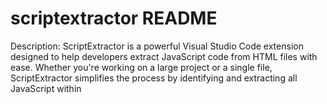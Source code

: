 # scriptextractor README

Description: ScriptExtractor is a powerful Visual Studio Code extension designed to help developers extract JavaScript code from HTML files with ease. Whether you're working on a large project or a single file, ScriptExtractor simplifies the process by identifying and extracting all JavaScript within <script> tags and saving it to a separate .js file.

## Features

** Effortless Extraction:** Automatically scans your HTML files and extracts all JavaScript code.

** Seamless Integration:** Works directly within Visual Studio Code, providing a smooth and integrated workflow.

** Batch Processing:** Capable of processing entire folders, extracting JavaScript from multiple HTML files at once.

** Intuitive Commands: ** Simple commands to initiate extraction, making it accessible for developers of all levels.

** Customizable Output:** Save extracted JavaScript to specified locations with ease.


## How to Use:
Just install it and it will automaticlly run once you edit any html file.

## Manually
Open an HTML file or a folder containing HTML files in Visual Studio Code.

Open the Command Palette (Ctrl+Shift+P or Cmd+Shift+P).

Run the command Extract JavaScript from HTML.

The extracted JavaScript will be saved to a new .js file in the same directory as the HTML file.

## Benefits:

Save time and reduce manual effort.

Keep your projects organized by separating JavaScript from HTML.

Improve code readability and maintainability.

Get ScriptExtractor today and streamline your web development workflow

## Requirements

--
## Extension Settings

Include if your extension adds any VS Code settings through the `contributes.configuration` extension point.

For example:

This extension contributes the following settings:

* `myExtension.enable`: Enable/disable this extension.
* `myExtension.thing`: Set to `blah` to do something.

## Known Issues

None

## Release Notes

None

### 0.0.1

Initial release

---
